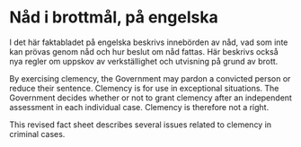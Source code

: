 # Nåd i brottmål, på engelska

I det här faktabladet på engelska beskrivs innebörden av nåd, vad som inte kan prövas genom nåd och hur beslut om nåd fattas. Här beskrivs också nya regler om uppskov av verkställighet och utvisning på grund av brott.

By exercising clemency, the Government may pardon a convicted person or reduce their sentence. Clemency is for use in exceptional situations. The Government decides whether or not to grant clemency after an independent assessment in each individual case. Clemency is therefore not a right.

This revised fact sheet describes several issues related to clemency in criminal cases.
